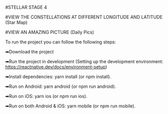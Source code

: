 #STELLAR STAGE 4

#VIEW THE CONSTELLATIONS AT DIFFERENT LONGITUDE AND LATITUDE (Star Map)

#VIEW AN AMAZING PICTURE (Daily Pics)

To run the project you can follow the following steps: 

➡Download the project

➡Run the project in development
    (Setting up the development environment: https://reactnative.dev/docs/environment-setup)

➡Install dependencies: yarn install (or npm install).

➡Run on Android: yarn android (or npm run android).

➡Run on iOS: yarn ios (or npm run ios).

➡Run on both Android & iOS: yarn mobile (or npm run mobile).
